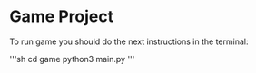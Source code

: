 # Game Project

To run game you should do the next instructions in the terminal: 

'''sh
cd game
python3 main.py
'''